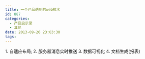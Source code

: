 ```yaml
---
title: 一个产品遇到的web技术
id: 887
categories:
  - 产品启示录
  - 其他
date: 2013-09-26 23:03:30
tags:
---
```


1\. 自适应布局;
2\. 服务器消息实时推送
3\. 数据可视化
4\. 文档生成(报表)